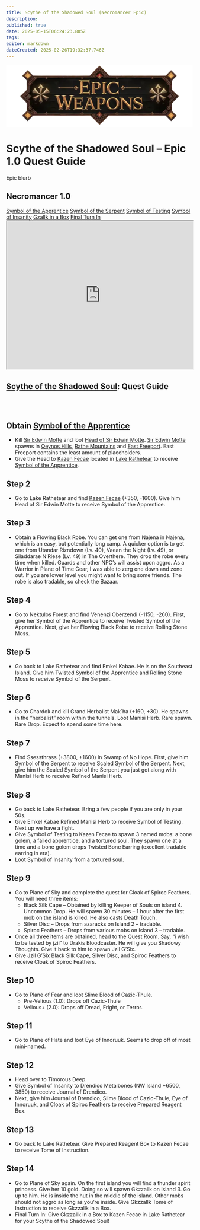 ```yaml
---
title: Scythe of the Shadowed Soul (Necromancer Epic)
description: 
published: true
date: 2025-05-15T06:24:23.805Z
tags: 
editor: markdown
dateCreated: 2025-02-26T19:32:37.746Z
---
```


<!-- ───────────── Necromancer Epic 1.0 – Scythe of the Shadowed Soul ───────────── -->
<div class="page-container">

  <!-- Header ------------------------------------------------------- -->
  <div class="hero-card">
    <img src="/epicweapons.webp" alt="Epic Necromancer Weapons Banner" class="hero-img">
    <h1 class="hero-title">Scythe of the Shadowed Soul – Epic 1.0 Quest Guide</h1>
    <p class="hero-sub">Epic blurb</p>
  </div>

  <!-- Original top-level heading kept intact ----------------------- -->
  <h2 id="top" class="quest-card">Necromancer 1.0</h2>

  <!-- Quick-Nav ---------------------------------------------------- -->
  <nav class="toc-nav">
    <a href="#Apprentice">Symbol of the Apprentice</a>
    <a href="#Serpent">Symbol of the Serpent</a>
    <a href="#Testing">Symbol of Testing</a>
    <a href="#Insanity">Symbol of Insanity</a>
    <a href="#Gzallk">Gzallk in a Box</a>
    <a href="#final">Final Turn In</a>
  </nav>

  <!-- Item Preview ------------------------------------------------- -->
  <iframe src="https://eqdb.net/item/detail/20544" width="100%" height="400"></iframe>






<h2><a href="https://eqdb.net/item/detail/20544">Scythe of the Shadowed Soul</a>: Quest Guide</h2>
<br><br>

  
<!-- ────────── Symbol of the Apprentice ────────── -->
<div class="quest-card" id="Apprentice">
<h2>Obtain <a href="https://eqdb.net/item/detail/20642">Symbol of the Apprentice</a></h2>
<ul>
<li> Kill <a href="https://eqdb.net/npc/detail/10199">Sir Edwin Motte</a> and loot <a href="https://eqdb.net/item/detail/20641">Head of Sir Edwin Motte</a>. <a href="https://eqdb.net/npc/detail/10199">Sir Edwin Motte</a> spawns in <a href="https://eqdb.net/zone/detail/4">Qeynos Hills</a>, <a href="https://eqdb.net/zone/detail/50">Rathe Mountains</a> and <a href="https://eqdb.net/zone/detail/10">East Freeport</a>. East Freeport contains the least amount of placeholders.  </li>
  <li> Give the Head to <a href="https://eqdb.net/npc/detail/51048">Kazen Fecae</a> located in <a href="https://eqdb.net/zone/detail/51">Lake Rathetear</a> to receive <a href="https://eqdb.net/item/detail/20642">Symbol of the Apprentice</a>.

</ul>
</div>  
  
  

<h2>Step 2</h2>
<ul>
  <li>
    Go to Lake Rathetear and find <a href="https://www.thjdi.cc/npc/51048" target="_blank">Kazen Fecae</a> (+350, -1600). Give him Head of Sir Edwin Motte to receive Symbol of the Apprentice.
  </li>
</ul>

<h2>Step 3</h2>
<ul>
  <li>
    Obtain a Flowing Black Robe. You can get one from Najena in Najena, which is an easy, but potentially long camp. A quicker option is to get one from Utandar Rizndown (Lv. 40), Vaean the Night (Lv. 49), or Siladdarae N’Riese (Lv. 49) in The Overthere. They drop the robe every time when killed. Guards and other NPC’s will assist upon aggro. As a Warrior in Plane of Time Gear, I was able to zerg one down and zone out. If you are lower level you might want to bring some friends. The robe is also tradable, so check the Bazaar.
  </li>
</ul>

<h2>Step 4</h2>
<ul>
  <li>
    Go to Nektulos Forest and find Venenzi Oberzendi (-1150, -260). First, give her Symbol of the Apprentice to receive Twisted Symbol of the Apprentice. Next, give her Flowing Black Robe to receive Rolling Stone Moss.
  </li>
</ul>

<h2>Step 5</h2>
<ul>
  <li>
    Go back to Lake Rathetear and find Emkel Kabae. He is on the Southeast Island. Give him Twisted Symbol of the Apprentice and Rolling Stone Moss to receive Symbol of the Serpent.
  </li>
</ul>

<h2>Step 6</h2>
<ul>
  <li>
    Go to Chardok and kill Grand Herbalist Mak`ha (+160, +30). He spawns in the “herbalist” room within the tunnels. Loot Manisi Herb. Rare spawn. Rare Drop. Expect to spend some time here.
  </li>
</ul>

<h2>Step 7</h2>
<ul>
  <li>
    Find Ssessthrass (+3800, +1600) in Swamp of No Hope. First, give him Symbol of the Serpent to receive Scaled Symbol of the Serpent. Next, give him the Scaled Symbol of the Serpent you just got along with Manisi Herb to receive Refined Manisi Herb.
  </li>
</ul>

<h2>Step 8</h2>
<ul>
  <li>Go back to Lake Rathetear. Bring a few people if you are only in your 50s.</li>
  <li>
    Give Emkel Kabae Refined Manisi Herb to receive Symbol of Testing. Next up we have a fight.
  </li>
  <li>
    Give Symbol of Testing to Kazen Fecae to spawn 3 named mobs: a bone golem, a failed apprentice, and a tortured soul. They spawn one at a time and a bone golem drops Twisted Bone Earring (excellent tradable earring in era).
  </li>
  <li>
    Loot Symbol of Insanity from a tortured soul.
  </li>
</ul>

<h2>Step 9</h2>
<ul>
  <li>
    Go to Plane of Sky and complete the quest for Cloak of Spiroc Feathers. You will need three items:
    <ul>
      <li>Black Silk Cape – Obtained by killing Keeper of Souls on island 4. Uncommon Drop. He will spawn 30 minutes – 1 hour after the first mob on the island is killed. He also casts Death Touch.</li>
      <li>Silver Disc – Drops from azaracks on Island 2 – tradable.</li>
      <li>Spiroc Feathers – Drops from various mobs on Island 3 – tradable.</li>
    </ul>
  </li>
  <li>
    Once all three items are obtained, head to the Quest Room. Say, “i wish to be tested by jzil” to Drakis Bloodcaster. He will give you Shadowy Thoughts. Give it back to him to spawn Jzil G’Six.
  </li>
  <li>
    Give Jzil G’Six Black Silk Cape, Silver Disc, and Spiroc Feathers to receive Cloak of Spiroc Feathers.
  </li>
</ul>

<h2>Step 10</h2>
<ul>
  <li>
    Go to Plane of Fear and loot Slime Blood of Cazic-Thule.
    <ul>
      <li>Pre-Velious (1.0): Drops off Cazic-Thule</li>
      <li>Velious+ (2.0): Drops off Dread, Fright, or Terror.</li>
    </ul>
  </li>
</ul>

<h2>Step 11</h2>
<ul>
  <li>
    Go to Plane of Hate and loot Eye of Innoruuk. Seems to drop off of most mini-named.
  </li>
</ul>

<h2>Step 12</h2>
<ul>
  <li>Head over to Timorous Deep.</li>
  <li>Give Symbol of Insanity to Drendico Metalbones (NW Island +6500, 3850) to receive Journal of Drendico.</li>
  <li>Next, give him Journal of Drendico, Slime Blood of Cazic-Thule, Eye of Innoruuk, and Cloak of Spiroc Feathers to receive Prepared Reagent Box.</li>
</ul>

<h2>Step 13</h2>
<ul>
  <li>
    Go back to Lake Rathetear. Give Prepared Reagent Box to Kazen Fecae to receive Tome of Instruction.
  </li>
</ul>

<h2>Step 14</h2>
<ul>
  <li>
    Go to Plane of Sky again. On the first island you will find a thunder spirit princess. Give her 10 gold. Doing so will spawn Gkzzallk on Island 3. Go up to him. He is inside the hut in the middle of the island. Other mobs should not aggro as long as you’re inside. Give Gkzzallk Tome of Instruction to receive Gkzzallk in a Box.
  </li>
  <li>
    Final Turn In: Give Gkzzallk in a Box to Kazen Fecae in Lake Rathetear for your Scythe of the Shadowed Soul!
  </li>
</ul>
